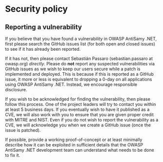 # Security policy

## Reporting a vulnerability

If you believe that you have found a vulnerability in OWASP AntiSamy .NET, first please search the
GitHub issues list (for both open and closed issues) to see if it has already been reported.

If it has not, then please contact Sebastián Passaro (sebastian.passaro at owasp.org) _directly_.
Please do **not** report any suspected vulnerabilities via GitHub issues
as we wish to keep our users secure while a patch is implemented and deployed. 
This is because if this is reported as a GitHub issue, it more or less is equivalent 
to dropping a 0-day on all applications using OWASP AntiSamy .NET. Instead, we encourage
responsible disclosure.

If you wish to be acknowledged for finding the vulnerability, then please follow
this process. One of the project leaders will try to contact you within
at least 5 business days.
If you eventually wish to have it published as a CVE, we will also work with you
to ensure that you are given proper credit with MITRE and NIST. Even if you do
not wish to report the vulnerability as a CVE, we will acknowledge you when we
create a GitHub issue (once the issue is patched).

If possible, provide a working proof-of-concept or at least minimally describe
how it can be exploited in sufficient details that the OWASP AntiSamy .NET development team
can understand what needs to be done to fix it.
